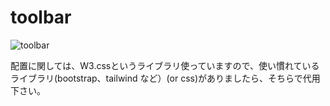 # toolbar
![toolbar](https://i.imgur.com/8kv8422.png "toolbar")

配置に関しては、W3.cssというライブラリ使っていますので、使い慣れているライブラリ(bootstrap、tailwind など）(or css)がありましたら、そちらで代用下さい。
